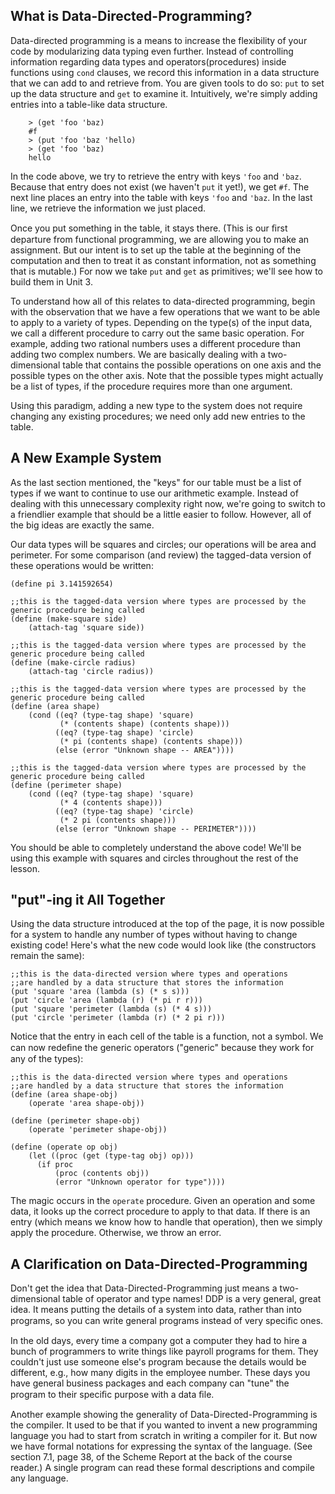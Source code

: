 ## What is Data-Directed-Programming?

Data-directed programming is a means to increase the flexibility of your code by modularizing data typing even further.
Instead of controlling information regarding data types and operators(procedures) inside functions using `cond` clauses, we record this information in a data structure that we can add to and retrieve from. You are given tools to do so: `put` to set up the data structure and `get` to examine it. Intuitively, we're simply adding entries into a table-like data structure.
    
        > (get 'foo 'baz)
        #f
        > (put 'foo 'baz 'hello)
        > (get 'foo 'baz)
        hello
    

In the code above, we try to retrieve the entry with keys `'foo` and `'baz`.
Because that entry does not exist (we haven't `put` it yet!), we get `#f`. The
next line places an entry into the table with keys `'foo` and `'baz`. In the
last line, we retrieve the information we just placed.

Once you put something in the table, it stays there. (This is our ﬁrst
departure from functional programming, we are allowing you to make an assignment. But our intent is to set up the table
at the beginning of the computation and then to treat it as constant
information, not as something that is mutable.) For now we take `put` and `get` as
primitives; we'll see how to build them in Unit 3.

To understand how all of this relates to data-directed programming, begin with
the observation that we have a few operations that we want to be able to apply
to a variety of types. Depending on the type(s) of the input data, we call a
different procedure to carry out the same basic operation. For example, adding
two rational numbers uses a different procedure than adding two complex
numbers. We are basically dealing with a two-dimensional table that contains
the possible operations on one axis and the possible types on the other axis.
Note that the possible types might actually be a list of types, if the
procedure requires more than one argument.

Using this paradigm, adding a new type to the system does not require changing
any existing procedures; we need only add new entries to the table.

## A New Example System

As the last section mentioned, the "keys" for our table must be a list of
types if we want to continue to use our arithmetic example. Instead of dealing
with this unnecessary complexity right now, we're going to switch to a
friendlier example that should be a little easier to follow. However, all of
the big ideas are exactly the same.

Our data types will be squares and circles; our operations will be area and
perimeter. For some comparison (and review) the tagged-data version of these
operations would be written:

    
    (define pi 3.141592654)
    
    ;;this is the tagged-data version where types are processed by the generic procedure being called
    (define (make-square side)
        (attach-tag 'square side))
    
    ;;this is the tagged-data version where types are processed by the generic procedure being called
    (define (make-circle radius)
        (attach-tag 'circle radius))
    
    ;;this is the tagged-data version where types are processed by the generic procedure being called
    (define (area shape)
        (cond ((eq? (type-tag shape) 'square)
               (* (contents shape) (contents shape)))
              ((eq? (type-tag shape) 'circle)
               (* pi (contents shape) (contents shape)))
              (else (error "Unknown shape -- AREA"))))
    
    ;;this is the tagged-data version where types are processed by the generic procedure being called
    (define (perimeter shape)
        (cond ((eq? (type-tag shape) 'square)
               (* 4 (contents shape)))
              ((eq? (type-tag shape) 'circle)
               (* 2 pi (contents shape)))
              (else (error "Unknown shape -- PERIMETER"))))
    

You should be able to completely understand the above code! We'll be using
this example with squares and circles throughout the rest of the lesson.

## "put"-ing it All Together

Using the data structure introduced at the top of the page, it is now possible for a system to handle any number of types
without having to change existing code! Here's what the new code would look
like (the constructors remain the same):

    ;;this is the data-directed version where types and operations 
    ;;are handled by a data structure that stores the information
    (put 'square 'area (lambda (s) (* s s)))
    (put 'circle 'area (lambda (r) (* pi r r)))
    (put 'square 'perimeter (lambda (s) (* 4 s)))
    (put 'circle 'perimeter (lambda (r) (* 2 pi r)))
    

Notice that the entry in each cell of the table is a function, not a symbol.
We can now redeﬁne the generic operators ("generic" because they work for any
of the types):

    ;;this is the data-directed version where types and operations 
    ;;are handled by a data structure that stores the information    
    (define (area shape-obj)
        (operate 'area shape-obj))
    
    (define (perimeter shape-obj)
        (operate 'perimeter shape-obj))
    
    (define (operate op obj)
        (let ((proc (get (type-tag obj) op)))
          (if proc
              (proc (contents obj))
              (error "Unknown operator for type"))))
    

The magic occurs in the `operate` procedure. Given an operation and some data,
it looks up the correct procedure to apply to that data. If there is an entry
(which means we know how to handle that operation), then we simply apply the
procedure. Otherwise, we throw an error.

## A Clarification on Data-Directed-Programming

Don't get the idea that Data-Directed-Programming just means a two-dimensional table of operator and
type names! DDP is a very general, great idea. It means putting the details of
a system into data, rather than into programs, so you can write general
programs instead of very speciﬁc ones.

In the old days, every time a company got a computer they had to hire a bunch
of programmers to write things like payroll programs for them. They couldn't
just use someone else's program because the details would be different, e.g.,
how many digits in the employee number. These days you have general business
packages and each company can "tune" the program to their speciﬁc purpose with
a data ﬁle.

Another example showing the generality of Data-Directed-Programming is the compiler. It used to be
that if you wanted to invent a new programming language you had to start from
scratch in writing a compiler for it. But now we have formal notations for
expressing the syntax of the language. (See section 7.1, page 38, of the
Scheme Report at the back of the course reader.) A single program can read
these formal descriptions and compile any language.

